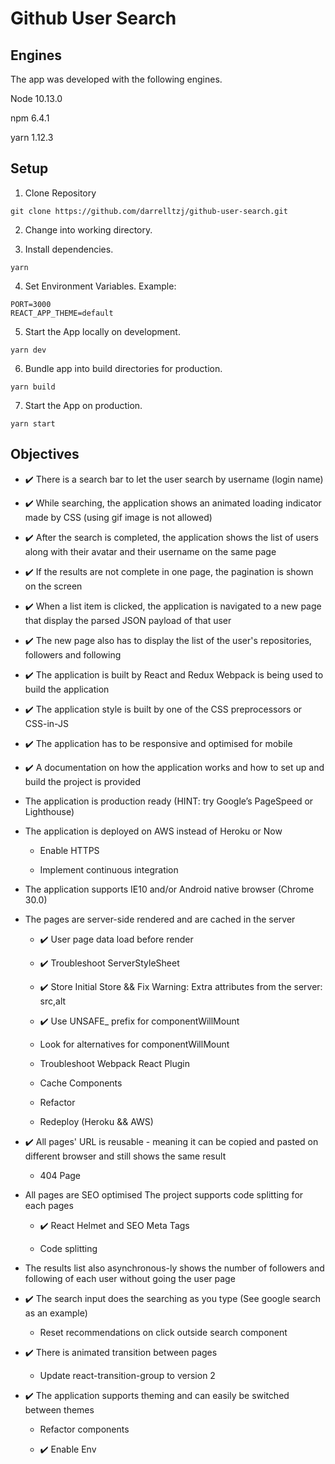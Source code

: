 # Github User Search

## Engines

The app was developed with the following engines.

 Node 10.13.0

 npm 6.4.1

 yarn 1.12.3

## Setup

1) Clone Repository
```
git clone https://github.com/darrelltzj/github-user-search.git
```

2) Change into working directory.

3) Install dependencies.

```
yarn
```

4) Set Environment Variables. Example:

```
PORT=3000
REACT_APP_THEME=default
```

5) Start the App locally on development.

```
yarn dev
```

6) Bundle app into build directories for production.

```
yarn build
```

7) Start the App on production.

```
yarn start
```

## Objectives

* ✔️ There is a search bar to let the user search by username (login name)

* ✔️ While searching, the application shows an animated loading indicator made by CSS (using gif image is not allowed)

* ✔️ After the search is completed, the application shows the list of users along with their avatar and their username on the same page

* ✔️ If the results are not complete in one page, the pagination is shown on the screen

* ✔️ When a list item is clicked, the application is navigated to a new page that display the parsed JSON payload of that user

* ✔️ The new page also has to display the list of the user's repositories, followers and following

* ✔️ The application is built by React and Redux
Webpack is being used to build the application

* ✔️ The application style is built by one of the CSS preprocessors or CSS-in-JS

* ✔️ The application has to be responsive and optimised for mobile

* ✔️ A documentation on how the application works and how to set up and build the project is provided

* The application is production ready (HINT: try Google’s PageSpeed or Lighthouse)

* The application is deployed on AWS instead of Heroku or Now

    * Enable HTTPS

    * Implement continuous integration

* The application supports IE10 and/or Android native browser (Chrome 30.0)

* The pages are server-side rendered and are cached in the server

    * ✔️ User page data load before render

    * ✔️ Troubleshoot ServerStyleSheet

    * ✔️ Store Initial Store && Fix Warning: Extra attributes from the server: src,alt

    * ✔️ Use UNSAFE_ prefix for componentWillMount

    * Look for alternatives for componentWillMount

    * Troubleshoot Webpack React Plugin

    * Cache Components

    * Refactor

    * Redeploy (Heroku && AWS)

* ✔️ All pages' URL is reusable - meaning it can be copied and pasted on different browser and still shows the same result

    * 404 Page

* All pages are SEO optimised
The project supports code splitting for each pages

    * ✔️ React Helmet and SEO Meta Tags

    * Code splitting

* The results list also asynchronous-ly shows the number of followers and following of each user without going the user page

* ✔️ The search input does the searching as you type (See google search as an example)

    * Reset recommendations on click outside search component

* ✔️ There is animated transition between pages

    * Update react-transition-group to version 2

* ✔️ The application supports theming and can easily be switched between themes

    * Refactor components

    * ✔️ Enable Env
